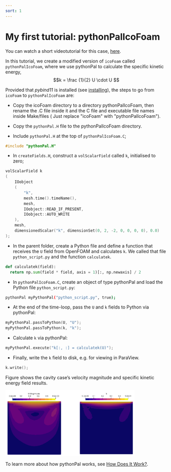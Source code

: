 ```yaml
---
sort: 1
---
```


# My first tutorial: pythonPalIcoFoam

You can watch a short videotutorial for this case, [here](https://tinyurl.com/pythonPalTutorial).

In this tutorial, we create a modified version of `icoFoam` called `pythonPalIcoFoam`, where we use pythonPal to calculate the specific kinetic energy, $$k = \frac {1}{2} U \cdot U $$

Provided that _pybind11_ is installed (see [installing](/preliminaries/installingPybind.html#installing-pybind11)), the steps to go from `icoFoam` to `pythonPalIcoFoam` are:

- Copy the icoFoam directory to a directory pythonPalIcoFoam, then rename the .C file inside it and the C file and executable file names inside Make/files ( Just replace "icoFoam" with "pythonPalIcoFoam").
<!-- - Copy the base `icoFoam` solver to your working directory and rename it to `pythonPalIcoFoam.C`. -->

- Copy the `pythonPal.H` file to the pythonPalIcoFoam directory.

- Include `pythonPal.H` at the top of `pythonPalIcoFoam.C`;

```C
#include "pythonPal.H"
```

- In `createFields.H`, construct a `volScalarField` called `k`, initialised to zero;

```C
volScalarField k
(
    IOobject
    (
        "k",
        mesh.time().timeName(),
        mesh,
        IOobject::READ_IF_PRESENT,
        IOobject::AUTO_WRITE
    ),
    mesh,
    dimensionedScalar("k", dimensionSet(0, 2, -2, 0, 0, 0, 0), 0.0)
);
```

- In the parent folder, create a Python file and define a function that receives the `U` field from OpenFOAM and calculates `k`. We called that file `python_script.py` and the function `calculatek`.

```Python
def calculatek(field):
  return np.sum(field * field, axis = 1)[:, np.newaxis] / 2
```

- In `pythonPalIcoFoam.C`, create an object of type pythonPal and load the Python file `python_script.py`:

```bash
pythonPal myPythonPal("python_script.py", true);
```

- At the end of the time-loop, pass the `U` and `k` fields to Python via pythonPal:

```C
myPythonPal.passToPython(U, "U");
myPythonPal.passToPython(k, "k");
```

- Calculate `k` via pythonPal:

```C
myPythonPal.execute("k[:, :] = calculatek(U)");
```

- Finally, write the `k` field to disk, e.g. for viewing in ParaView.

```C
k.write();
```

Figure shows the cavity case’s velocity magnitude and specific kinetic energy field results.

<img src="/images/pythonPalResult.PNG" alt="cavity case's results" width="80%" >

<!-- You can watch a short videotutorial for this case, [here](https://tinyurl.com/pythonPalTutorial). -->

To learn more about how pythonPal works, see [How Does It Work?](../howDoesItWork/runningPythoninOpenFOAMwithpybind11.md).